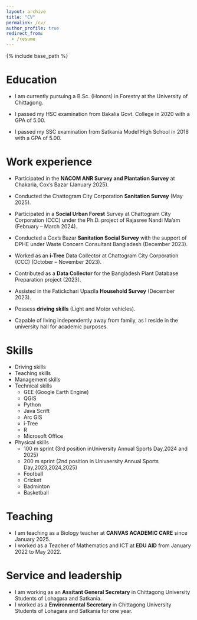 ```yaml
---
layout: archive
title: "CV"
permalink: /cv/
author_profile: true
redirect_from:
  - /resume
---
```


{% include base_path %}

Education
======
* I am currently pursuing a B.Sc. (Honors) in Forestry at the University of Chittagong.

* I passed my HSC examination from Bakalia Govt. College in 2020 with a GPA of 5.00.

* I passed my SSC examination from Satkania Model High School in 2018 with a GPA of 5.00.

Work experience
======
* Participated in the **NACOM ANR Survey and Plantation Survey** at Chakaria, Cox’s Bazar (January 2025).
* Conducted the Chattogram City Corporation **Sanitation Survey** (May 2025).
* Participated in a **Social Urban Forest** Survey at Chattogram City Corporation (CCC) under the Ph.D. project of Rajasree Nandi Ma’am (February – March 2024).

* Conducted a Cox’s Bazar **Sanitation Social Survey** with the support of DPHE under Waste Concern Consultant Bangladesh (December 2023).

* Worked as an **i-Tree** Data Collector at Chattogram City Corporation (CCC) (October – November 2023).

* Contributed as a **Data Collector** for the Bangladesh Plant Database Preparation project (2023).

* Assisted in the Fatickchari Upazila **Household Survey** (December 2023).

* Possess **driving skills** (Light and Motor vehicles).

* Capable of living independently away from family, as I reside in the university hall for academic purposes.

<!-- * Fall 2015: Research Assistant
  * GitHub University
  * Duties included: Merging pull requests
  * Supervisor: Professor Hub

* Summer 2015: Research Assistant
  * GitHub University
  * Duties included: Tagging issues
  * Supervisor: Professor Git -->
  
Skills
======
* Driving skills
* Teaching skills
* Management skills
* Technical skills
  * GEE (Google Earth Engine)
  * QGIS
  * Python
  * Java Scrift
  * Arc GIS
  * i-Tree
  * R
  * Microsoft Office
* Physical skills
  * 100 m sprint (3rd position inUniversity Annual Sports Day,2024 and 2025)
  * 200 m sprint (2nd position in Univaersity Annual Sports Day,2023,2024,2025)
  * Football
  * Cricket
  * Badminton 
  * Basketball

  
Teaching 
======
* I am teaching as a Biology teacher at **CANVAS ACADEMIC CARE** since January 2025.
* I worked as a Teacher of Mathematics and ICT at **EDU AID** from January 2022 to May 2022.

  
Service and leadership
======
* I am working as an **Assitant General Secretary** in Chittagong University Students of Lohagara and Satkania.
* I worked as a **Environmental Secretary** in Chittagong University Students of Lohagara and Satkania for one year.

